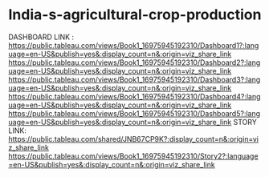 # India-s-agricultural-crop-production
DASHBOARD LINK : https://public.tableau.com/views/Book1_16975945192310/Dashboard1?:language=en-US&publish=yes&:display_count=n&:origin=viz_share_link
https://public.tableau.com/views/Book1_16975945192310/Dashboard2?:language=en-US&publish=yes&:display_count=n&:origin=viz_share_link
https://public.tableau.com/views/Book1_16975945192310/Dashboard3?:language=en-US&publish=yes&:display_count=n&:origin=viz_share_link
https://public.tableau.com/views/Book1_16975945192310/Dashboard4?:language=en-US&publish=yes&:display_count=n&:origin=viz_share_link
https://public.tableau.com/views/Book1_16975945192310/Dashboard5?:language=en-US&publish=yes&:display_count=n&:origin=viz_share_link
 STORY LINK: https://public.tableau.com/shared/JNB67CP9K?:display_count=n&:origin=viz_share_link
https://public.tableau.com/views/Book1_16975945192310/Story2?:language=en-US&publish=yes&:display_count=n&:origin=viz_share_link
